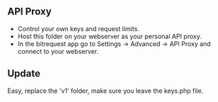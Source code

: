## API Proxy

* Control your own keys and request limits.
* Host this folder on your webserver as your personal API proxy.
* In the bitrequest app go to Settings -> Advanced -> API Proxy and connect to your webserver.

## Update

Easy, replace the 'v1' folder, make sure you leave the keys.php file.